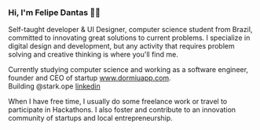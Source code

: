 ### Hi, I'm Felipe Dantas 👋🌌

Self-taught developer & UI Designer, computer science student from Brazil, committed to innovating great solutions to current problems. I specialize in digital design and development, but any activity that requires problem solving and creative thinking is where you'll find me.

Currently studying computer science and working as a software engineer, founder and CEO of startup <a href="https://www.dormiuapp.com">www.dormiuapp.com</a>. <br>
Building @stark.ope <a href="https://www.linkedin.com/company/starkopen/">linkedin</a>

When I have free time, I usually do some freelance work or travel to participate in Hackathons. I also foster and contribute to an innovation community of startups and local entrepreneurship.
